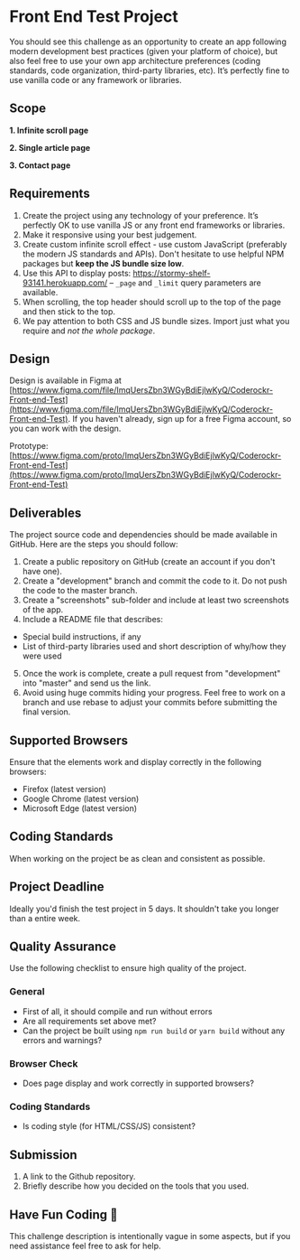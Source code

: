 # Front End Test Project
You should see this challenge as an opportunity to create an app following modern development best practices (given your platform of choice), but also feel free to use your own app architecture preferences (coding standards, code organization, third-party libraries, etc). It’s perfectly fine to use vanilla code or any framework or libraries.

## Scope
**1. Infinite scroll page**

**2. Single article page**

**3. Contact page**

## Requirements
1. Create the project using any technology of your preference. It’s perfectly OK to use vanilla JS or any front end frameworks or libraries.
2. Make it responsive using your best judgement.
3. Create custom infinite scroll effect - use custom JavaScript (preferably the modern JS standards and APIs). Don't hesitate to use helpful NPM packages but **keep the JS bundle size low**.
4. Use this API to display posts: https://stormy-shelf-93141.herokuapp.com/ – `_page` and `_limit` query parameters are available.
5. When scrolling, the top header should scroll up to the top of the page and then stick to the top.
6. We pay attention to both CSS and JS bundle sizes. Import just what you require and _not the whole package_.

## Design

Design is available in Figma at [https://www.figma.com/file/ImqUersZbn3WGyBdiEjlwKyQ/Coderockr-Front-end-Test](https://www.figma.com/file/ImqUersZbn3WGyBdiEjlwKyQ/Coderockr-Front-end-Test). If you haven't already, sign up for a free Figma account, so you can work with the design.

Prototype: [https://www.figma.com/proto/ImqUersZbn3WGyBdiEjlwKyQ/Coderockr-Front-end-Test](https://www.figma.com/proto/ImqUersZbn3WGyBdiEjlwKyQ/Coderockr-Front-end-Test)

## Deliverables
The project source code and dependencies should be made available in GitHub. Here are the steps you should follow:
1. Create a public repository on GitHub (create an account if you don't have one).
2. Create a "development" branch and commit the code to it. Do not push the code to the master branch.
3. Create a "screenshots" sub-folder and include at least two screenshots of the app.
4. Include a README file that describes:
  - Special build instructions, if any
  - List of third-party libraries used and short description of why/how they were used
5. Once the work is complete, create a pull request from "development" into "master" and send us the link.
6. Avoid using huge commits hiding your progress. Feel free to work on a branch and use rebase to adjust your commits before submitting the final version.

## Supported Browsers
Ensure that the elements work and display correctly in the following browsers:

- Firefox (latest version)
- Google Chrome (latest version)
- Microsoft Edge (latest version)

## Coding Standards
When working on the project be as clean and consistent as possible.

## Project Deadline
Ideally you'd finish the test project in 5 days. It shouldn't take you longer than a entire week.

## Quality Assurance

Use the following checklist to ensure high quality of the project.

### General
- First of all, it should compile and run without errors
- Are all requirements set above met?
- Can the project be built using `npm run build` or `yarn build` without any errors and warnings?

### Browser Check

- Does page display and work correctly in supported browsers?

### Coding Standards

- Is coding style (for HTML/CSS/JS) consistent?

## Submission
1. A link to the Github repository.
2. Briefly describe how you decided on the tools that you used.

## Have Fun Coding 🤘
This challenge description is intentionally vague in some aspects, but if you need assistance feel free to ask for help.

